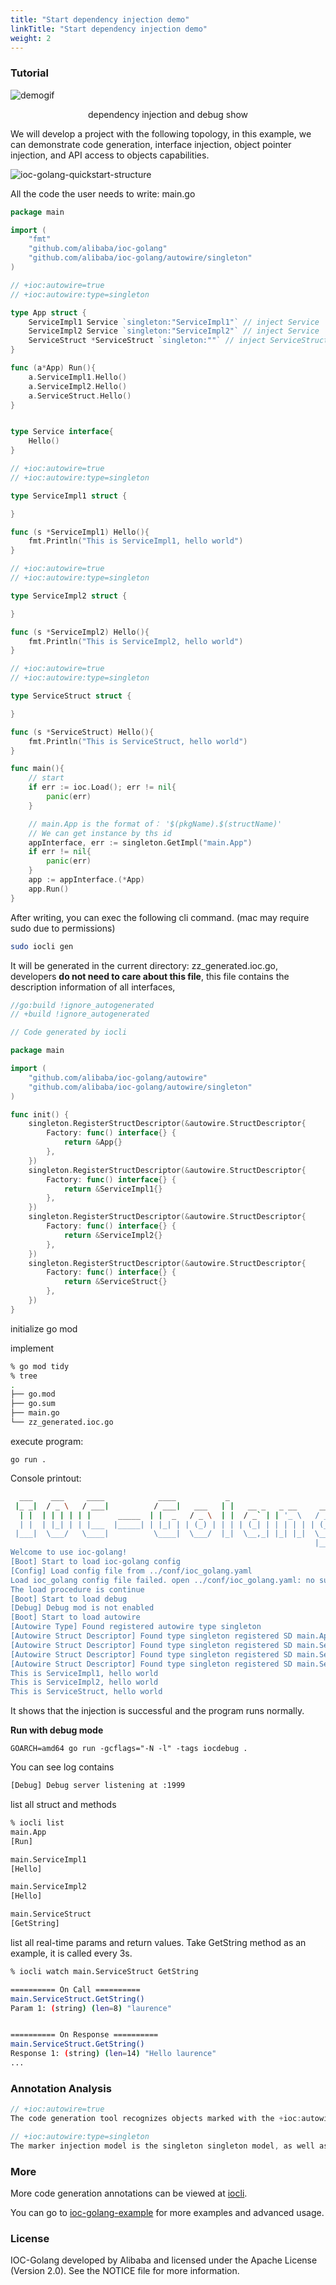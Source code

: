 ```yaml
---
title: "Start dependency injection demo"
linkTitle: "Start dependency injection demo"
weight: 2
---
```


###  Tutorial

![demogif](https://raw.githubusercontent.com/ioc-golang/ioc-golang-website/main/resources/video/ioc-golang-demo.gif)

<div style="text-align: center;">dependency injection and debug show</div>

We will develop a project with the following topology, in this example, we can demonstrate code generation, interface injection, object pointer injection, and API access to objects capabilities.

![ioc-golang-quickstart-structure](https://raw.githubusercontent.com/ioc-golang/ioc-golang-website/main/resources/img/ioc-golang-quickstart-structure.png)


All the code the user needs to write: main.go

```go
package main

import (
	"fmt"
	"github.com/alibaba/ioc-golang"
	"github.com/alibaba/ioc-golang/autowire/singleton"
)

// +ioc:autowire=true
// +ioc:autowire:type=singleton

type App struct {
	ServiceImpl1 Service `singleton:"ServiceImpl1"` // inject Service 's ServiceImpl1 implementation
	ServiceImpl2 Service `singleton:"ServiceImpl2"` // inject Service 's ServiceImpl2 implementation
	ServiceStruct *ServiceStruct `singleton:""` // inject ServiceStruct struct pointer
}

func (a*App) Run(){
	a.ServiceImpl1.Hello()
	a.ServiceImpl2.Hello()
	a.ServiceStruct.Hello()
}


type Service interface{
	Hello()
}

// +ioc:autowire=true
// +ioc:autowire:type=singleton

type ServiceImpl1 struct {

}

func (s *ServiceImpl1) Hello(){
	fmt.Println("This is ServiceImpl1, hello world")
}

// +ioc:autowire=true
// +ioc:autowire:type=singleton

type ServiceImpl2 struct {

}

func (s *ServiceImpl2) Hello(){
	fmt.Println("This is ServiceImpl2, hello world")
}

// +ioc:autowire=true
// +ioc:autowire:type=singleton

type ServiceStruct struct {

}

func (s *ServiceStruct) Hello(){
	fmt.Println("This is ServiceStruct, hello world")
}

func main(){
	// start
	if err := ioc.Load(); err != nil{
		panic(err)
	}

	// main.App is the format of： '$(pkgName).$(structName)'
	// We can get instance by ths id
	appInterface, err := singleton.GetImpl("main.App")
	if err != nil{
		panic(err)
	}
	app := appInterface.(*App)
	app.Run()
}
```
After writing, you can exec the following cli command.  (mac may require sudo due to permissions)

```bash
sudo iocli gen
````

It will be generated in the current directory: zz_generated.ioc.go, developers **do not need to care about this file**, this file contains the description information of all interfaces,

```go
//go:build !ignore_autogenerated
// +build !ignore_autogenerated

// Code generated by iocli

package main

import (
	"github.com/alibaba/ioc-golang/autowire"
	"github.com/alibaba/ioc-golang/autowire/singleton"
)

func init() {
	singleton.RegisterStructDescriptor(&autowire.StructDescriptor{
		Factory: func() interface{} {
			return &App{}
		},
	})
	singleton.RegisterStructDescriptor(&autowire.StructDescriptor{
		Factory: func() interface{} {
			return &ServiceImpl1{}
		},
	})
	singleton.RegisterStructDescriptor(&autowire.StructDescriptor{
		Factory: func() interface{} {
			return &ServiceImpl2{}
		},
	})
	singleton.RegisterStructDescriptor(&autowire.StructDescriptor{
		Factory: func() interface{} {
			return &ServiceStruct{}
		},
	})
}

```

initialize go mod

implement

```bash
% go mod tidy
% tree
.
├── go.mod
├── go.sum
├── main.go
└── zz_generated.ioc.go
````

execute program:

`go run .`

Console printout:

```sh
  ___    ___     ____            ____           _                         
 |_ _|  / _ \   / ___|          / ___|   ___   | |   __ _   _ __     __ _ 
  | |  | | | | | |      _____  | |  _   / _ \  | |  / _` | | '_ \   / _` |
  | |  | |_| | | |___  |_____| | |_| | | (_) | | | | (_| | | | | | | (_| |
 |___|  \___/   \____|          \____|  \___/  |_|  \__,_| |_| |_|  \__, |
                                                                    |___/ 
Welcome to use ioc-golang!
[Boot] Start to load ioc-golang config
[Config] Load config file from ../conf/ioc_golang.yaml
Load ioc_golang config file failed. open ../conf/ioc_golang.yaml: no such file or directory
The load procedure is continue
[Boot] Start to load debug
[Debug] Debug mod is not enabled
[Boot] Start to load autowire
[Autowire Type] Found registered autowire type singleton
[Autowire Struct Descriptor] Found type singleton registered SD main.App
[Autowire Struct Descriptor] Found type singleton registered SD main.ServiceImpl1
[Autowire Struct Descriptor] Found type singleton registered SD main.ServiceImpl2
[Autowire Struct Descriptor] Found type singleton registered SD main.ServiceStruct
This is ServiceImpl1, hello world
This is ServiceImpl2, hello world
This is ServiceStruct, hello world
```

It shows that the injection is successful and the program runs normally.

**Run with debug mode**

`GOARCH=amd64 go run -gcflags="-N -l" -tags iocdebug .`

You can see log contains

```bash
[Debug] Debug server listening at :1999
```

list all struct and methods

```bash
% iocli list
main.App
[Run]

main.ServiceImpl1
[Hello]

main.ServiceImpl2
[Hello]

main.ServiceStruct
[GetString]
```

list all real-time params and return values. Take GetString method as an example, it is called every 3s.

```bash
% iocli watch main.ServiceStruct GetString

========== On Call ==========
main.ServiceStruct.GetString()
Param 1: (string) (len=8) "laurence"


========== On Response ==========
main.ServiceStruct.GetString()
Response 1: (string) (len=14) "Hello laurence"
...
```

### Annotation Analysis

````go
// +ioc:autowire=true
The code generation tool recognizes objects marked with the +ioc:autowire=true annotation

// +ioc:autowire:type=singleton
The marker injection model is the singleton singleton model, as well as the normal multi-instance model, the config configuration model, the grpc grpc client model and other extensions.
````

###  More

More code generation annotations can be viewed at [iocli](https://github.com/alibaba/IOC-Golang/tree/master/iocli).

You can go to [ioc-golang-example](https://github.com/alibaba/IOC-Golang/tree/master/example) for more examples and advanced usage.

### License

IOC-Golang developed by Alibaba and licensed under the Apache License (Version 2.0).
See the NOTICE file for more information.